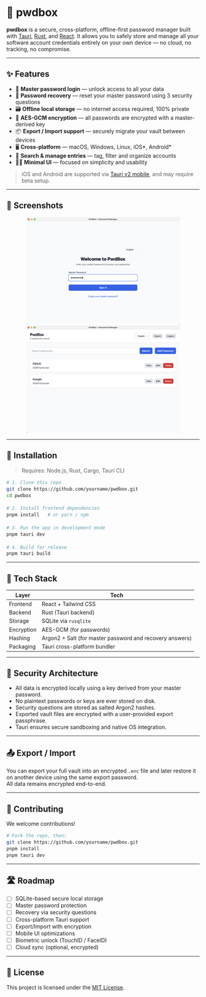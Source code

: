 # 🔐 pwdbox

**pwdbox** is a secure, cross-platform, offline-first password manager built with [Tauri](https://tauri.app/), [Rust](https://www.rust-lang.org/), and [React](https://react.dev/). It allows you to safely store and manage all your software account credentials entirely on your own device — no cloud, no tracking, no compromise.

---

## ✨ Features

- 🔑 **Master password login** — unlock access to all your data
- 🧠 **Password recovery** — reset your master password using 3 security questions
- 🗃️ **Offline local storage** — no internet access required, 100% private
- 🔐 **AES-GCM encryption** — all passwords are encrypted with a master-derived key
- 📦 **Export / Import support** — securely migrate your vault between devices
- 🖥️ **Cross-platform** — macOS, Windows, Linux, iOS*, Android*
- 🧩 **Search & manage entries** — tag, filter and organize accounts
- 🧘‍♀️ **Minimal UI** — focused on simplicity and usability

> iOS and Android are supported via [Tauri v2 mobile](https://tauri.app/v2/guides/platforms/mobile/), and may require beta setup.

---

## 📸 Screenshots

<!-- Replace with actual images once UI is built -->
<p align="center">
  <img src="docs/screenshot-login.png" width="400" alt="Login Screen" />
  <img src="docs/screenshot-dashboard.png" width="400" alt="Dashboard" />
</p>

---

## 🔧 Installation

> Requires: Node.js, Rust, Cargo, Tauri CLI

```bash
# 1. Clone this repo
git clone https://github.com/yourname/pwdbox.git
cd pwdbox

# 2. Install frontend dependencies
pnpm install   # or yarn / npm

# 3. Run the app in development mode
pnpm tauri dev

# 4. Build for release
pnpm tauri build
```
---


## 🧱 Tech Stack

| Layer     | Tech                                                  |
|-----------|-------------------------------------------------------|
| Frontend  | React + Tailwind CSS                                  |
| Backend   | Rust (Tauri backend)                                  |
| Storage   | SQLite via `rusqlite`                                 |
| Encryption| AES-GCM (for passwords)                               |
| Hashing   | Argon2 + Salt (for master password and recovery answers) |
| Packaging | Tauri cross-platform bundler                          |

---

## 🔐 Security Architecture

- All data is encrypted locally using a key derived from your master password.
- No plaintext passwords or keys are ever stored on disk.
- Security questions are stored as salted Argon2 hashes.
- Exported vault files are encrypted with a user-provided export passphrase.
- Tauri ensures secure sandboxing and native OS integration.

---

## 📤 Export / Import

You can export your full vault into an encrypted `.enc` file and later restore it on another device using the same export password.  
All data remains encrypted end-to-end.

---

## 🤝 Contributing

We welcome contributions!

```bash
# Fork the repo, then:
git clone https://github.com/yourname/pwdbox.git
pnpm install
pnpm tauri dev
```
---
## 🛣️ Roadmap

- [ ] SQLite-based secure local storage  
- [ ] Master password protection  
- [ ] Recovery via security questions  
- [ ] Cross-platform Tauri support  
- [ ] Export/Import with encryption  
- [ ] Mobile UI optimizations  
- [ ] Biometric unlock (TouchID / FaceID)  
- [ ] Cloud sync (optional, encrypted)

---

## 📄 License

This project is licensed under the [MIT License](LICENSE).



